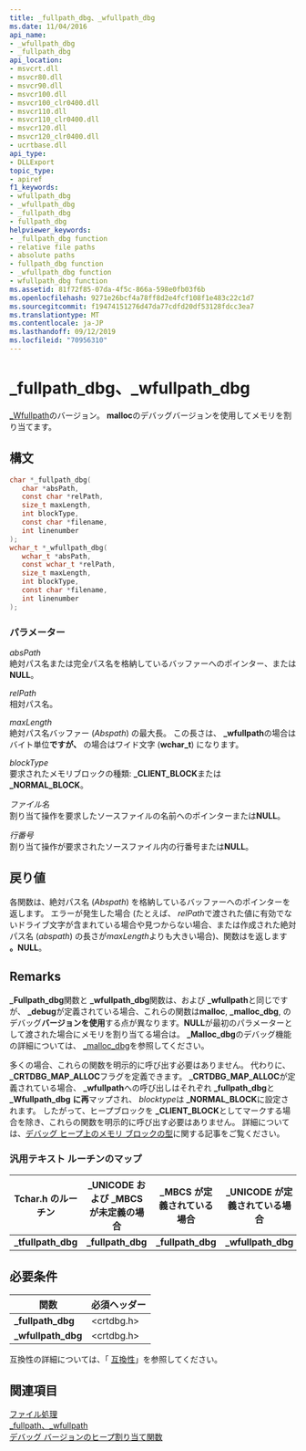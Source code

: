 ```yaml
---
title: _fullpath_dbg、_wfullpath_dbg
ms.date: 11/04/2016
api_name:
- _wfullpath_dbg
- _fullpath_dbg
api_location:
- msvcrt.dll
- msvcr80.dll
- msvcr90.dll
- msvcr100.dll
- msvcr100_clr0400.dll
- msvcr110.dll
- msvcr110_clr0400.dll
- msvcr120.dll
- msvcr120_clr0400.dll
- ucrtbase.dll
api_type:
- DLLExport
topic_type:
- apiref
f1_keywords:
- wfullpath_dbg
- _wfullpath_dbg
- _fullpath_dbg
- fullpath_dbg
helpviewer_keywords:
- _fullpath_dbg function
- relative file paths
- absolute paths
- fullpath_dbg function
- _wfullpath_dbg function
- wfullpath_dbg function
ms.assetid: 81f72f85-07da-4f5c-866a-598e0fb03f6b
ms.openlocfilehash: 9271e26bcf4a78ff8d2e4fcf108f1e483c22c1d7
ms.sourcegitcommit: f19474151276d47da77cdfd20df53128fdcc3ea7
ms.translationtype: MT
ms.contentlocale: ja-JP
ms.lasthandoff: 09/12/2019
ms.locfileid: "70956310"
---
```

# <a name="_fullpath_dbg-_wfullpath_dbg"></a>_fullpath_dbg、_wfullpath_dbg

[_Wfullpath](fullpath-wfullpath.md)のバージョン。 **malloc**のデバッグバージョンを使用してメモリを割り当てます。

## <a name="syntax"></a>構文

```C
char *_fullpath_dbg(
   char *absPath,
   const char *relPath,
   size_t maxLength,
   int blockType,
   const char *filename,
   int linenumber
);
wchar_t *_wfullpath_dbg(
   wchar_t *absPath,
   const wchar_t *relPath,
   size_t maxLength,
   int blockType,
   const char *filename,
   int linenumber
);
```

### <a name="parameters"></a>パラメーター

*absPath*<br/>
絶対パス名または完全パス名を格納しているバッファーへのポインター、または**NULL**。

*relPath*<br/>
相対パス名。

*maxLength*<br/>
絶対パス名バッファー (*Abspath*) の最大長。 この長さは、 **_wfullpath**の場合はバイト単位**ですが、** の場合はワイド文字 (**wchar_t**) になります。

*blockType*<br/>
要求されたメモリブロックの種類: **_CLIENT_BLOCK**または **_NORMAL_BLOCK**。

*ファイル名*<br/>
割り当て操作を要求したソースファイルの名前へのポインターまたは**NULL**。

*行番号*<br/>
割り当て操作が要求されたソースファイル内の行番号または**NULL**。

## <a name="return-value"></a>戻り値

各関数は、絶対パス名 (*Abspath*) を格納しているバッファーへのポインターを返します。 エラーが発生した場合 (たとえば、 *relPath*で渡された値に有効でないドライブ文字が含まれている場合や見つからない場合、または作成された絶対パス名 (*abspath*) の長さが*maxLength*よりも大きい場合)、関数はを返します **。NULL**。

## <a name="remarks"></a>Remarks

**_Fullpath_dbg**関数と **_wfullpath_dbg**関数は、および **_wfullpath**と同じですが、 **_debug**が定義されている場合、これらの関数は**malloc**, **_malloc_dbg**, のデバッグ**バージョンを使用**する点が異なります。**NULL**が最初のパラメーターとして渡された場合にメモリを割り当てる場合は。 **_Malloc_dbg**のデバッグ機能の詳細については、 [_malloc_dbg](malloc-dbg.md)を参照してください。

多くの場合、これらの関数を明示的に呼び出す必要はありません。 代わりに、 **_CRTDBG_MAP_ALLOC**フラグを定義できます。 **_CRTDBG_MAP_ALLOC**が定義されている場合、 **_wfullpath**への呼び出しはそれぞれ **_fullpath_dbg**と **_Wfullpath_dbg** **に再**マップされ、 *blocktype*は **_NORMAL_BLOCK**に設定されます。 したがって、ヒープブロックを **_CLIENT_BLOCK**としてマークする場合を除き、これらの関数を明示的に呼び出す必要はありません。 詳細については、[デバッグ ヒープ上のメモリ ブロックの型](/visualstudio/debugger/crt-debug-heap-details)に関する記事をご覧ください。

### <a name="generic-text-routine-mappings"></a>汎用テキスト ルーチンのマップ

|Tchar.h のルーチン|_UNICODE および _MBCS が未定義の場合|_MBCS が定義されている場合|_UNICODE が定義されている場合|
|---------------------|--------------------------------------|--------------------|-----------------------|
|**_tfullpath_dbg**|**_fullpath_dbg**|**_fullpath_dbg**|**_wfullpath_dbg**|

## <a name="requirements"></a>必要条件

|関数|必須ヘッダー|
|--------------|---------------------|
|**_fullpath_dbg**|\<crtdbg.h>|
|**_wfullpath_dbg**|\<crtdbg.h>|

互換性の詳細については、「 [互換性](../../c-runtime-library/compatibility.md)」を参照してください。

## <a name="see-also"></a>関連項目

[ファイル処理](../../c-runtime-library/file-handling.md)<br/>
[_fullpath、_wfullpath](fullpath-wfullpath.md)<br/>
[デバッグ バージョンのヒープ割り当て関数](/visualstudio/debugger/debug-versions-of-heap-allocation-functions)<br/>
